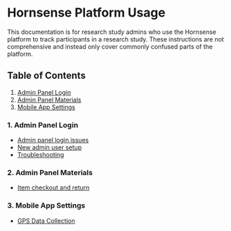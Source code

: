 # Hornsense Platform Usage 
This documentation is for research study admins who use the Hornsense platform
to track participants in a research study. These instructions are not comprehensive
and instead only cover commonly confused parts of the platform.

## Table of Contents
1. [Admin Panel Login](#1-admin-panel-login)
2. [Admin Panel Materials](#2-admin-panel-materials)
3. [Mobile App Settings](#3-mobile-app-settings)

### 1. Admin Panel Login
- [Admin panel login issues](login/admin-panel-login-trouble.md)
- [New admin user setup](login/new-admin-panel-user-setup.md)
- [Troubleshooting](login/troubleshooting.md)

### 2. Admin Panel Materials
- [Item checkout and return](study-materials/item-checkout_and_return.md)

### 3. Mobile App Settings
- [GPS Data Collection](mobile-app/gps-data-collection)
